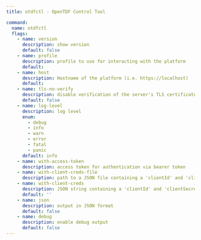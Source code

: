```yaml
---
title: otdfctl - OpenTDF Control Tool

command:
  name: otdfctl
  flags:
    - name: version
      description: show version
      default: false
    - name: profile
      description: profile to use for interacting with the platform
      default: 
    - name: host
      description: Hostname of the platform (i.e. https://localhost)
      default:
    - name: tls-no-verify
      description: disable verification of the server's TLS certificate
      default: false
    - name: log-level
      description: log level
      enum:
        - debug
        - info
        - warn
        - error
        - fatal
        - panic
      default: info
    - name: with-access-token
      description: access token for authentication via bearer token
    - name: with-client-creds-file
      description: path to a JSON file containing a 'clientId' and 'clientSecret' for auth via client-credentials flow
    - name: with-client-creds
      description: JSON string containing a 'clientId' and 'clientSecret' for auth via client-credentials flow
      default: ''
    - name: json
      description: output in JSON format
      default: false
    - name: debug
      description: enable debug output
      default: false
---
```

